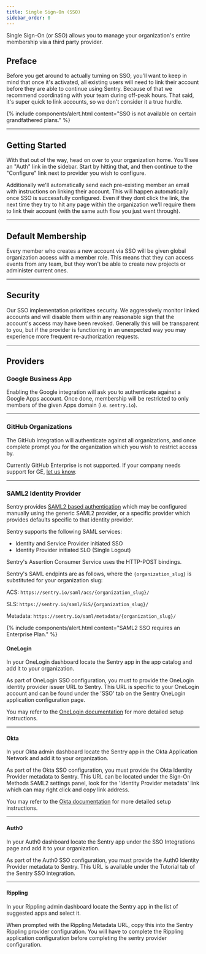 ```yaml
---
title: Single Sign-On (SSO)
sidebar_order: 0
---
```


Single Sign-On (or SSO) allows you to manage your organization\'s entire
membership via a third party provider.

## Preface

Before you get around to actually turning on SSO, you\'ll want to keep
in mind that once it\'s activated, all existing users will need to link
their account before they are able to continue using Sentry. Because of
that we recommend coordinating with your team during off-peak hours.
That said, it\'s super quick to link accounts, so we don\'t consider it
a true hurdle.

{% include components/alert.html
  content="SSO is not available on certain grandfathered plans."
%}

---

## Getting Started

With that out of the way, head on over to your organization home.
You\'ll see an \"Auth\" link in the sidebar. Start by hitting that, and
then continue to the \"Configure\" link next to provider you wish to
configure.

Additionally we\'ll automatically send each pre-existing member an email
with instructions on linking their account. This will happen
automatically once SSO is successfully configured. Even if they dont
click the link, the next time they try to hit any page within the
organization we\'ll require them to link their account (with the same
auth flow you just went through).

---

## Default Membership

Every member who creates a new account via SSO will be given global
organization access with a member role. This means that they can access
events from any team, but they won\'t be able to create new projects or
administer current ones.

---

## Security

Our SSO implementation prioritizes security. We aggressively monitor
linked accounts and will disable them within any reasonable sign that
the account\'s access may have been revoked. Generally this will be
transparent to you, but if the provider is functioning in an unexpected
way you may experience more frequent re-authorization requests.

---

## Providers

### Google Business App

Enabling the Google integration will ask you to authenticate against a
Google Apps account. Once done, membership will be restricted to only
members of the given Apps domain (i.e. `sentry.io`).

---

### GitHub Organizations

The GitHub integration will authenticate against all organizations, and
once complete prompt you for the organization which you wish to restrict
access by.

Currently GitHub Enterprise is not supported. If your company needs
support for GE, [let us know](mailto:support@sentry.io).

---

### SAML2 Identity Provider

Sentry provides [SAML2 based
authentication](https://en.wikipedia.org/wiki/SAML_2.0) which may be
configured manually using the generic SAML2 provider, or a specific
provider which provides defaults specific to that identity provider.

Sentry supports the following SAML services:

-   Identity and Service Provider initiated SSO
-   Identity Provider initiated SLO (Single Logout)

Sentry\'s Assertion Consumer Service uses the HTTP-POST bindings.

Sentry\'s SAML endpints are as follows, where the `{organization_slug}`
is substituted for your organization slug:

ACS: `https://sentry.io/saml/acs/{organization_slug}/`

SLS: `https://sentry.io/saml/SLS/{organization_slug}/`

Metadata: `https://sentry.io/saml/metadata/{organization_slug}/`

{% include components/alert.html
  content="SAML2 SSO requires an Enterprise Plan."
%}

#### OneLogin

In your OneLogin dashboard locate the Sentry app in the app catalog and
add it to your organization.

As part of OneLogin SSO configuration, you must to provide the OneLogin
identity provider issuer URL to Sentry. This URL is specific to your
OneLogin account and can be found under the \'SSO\' tab on the Sentry
OneLogin application configuration page.

You may refer to the [OneLogin
documentation](https://support.onelogin.com/hc/en-us/articles/115005181586-Configuring-SAML-for-Sentry)
for more detailed setup instructions.

---

#### Okta

In your Okta admin dashboard locate the Sentry app in the Okta
Application Network and add it to your organization.

As part of the Okta SSO configuration, you must provide the Okta
Identity Provider metadata to Sentry. This URL can be located under the
Sign-On Methods SAML2 settings panel, look for the \'Identity Provider
metadata\' link which can may right click and copy link address.

You may refer to the [Okta
documentation](http://saml-doc.okta.com/SAML_Docs/How-to-Configure-SAML-2.0-for-Sentry.html)
for more detailed setup instructions.

---

#### Auth0

In your Auth0 dashboard locate the Sentry app under the SSO Integrations
page and add it to your organization.

As part of the Auth0 SSO configuration, you must provide the Auth0
Identity Provider metadata to Sentry. This URL is available under the
Tutorial tab of the Sentry SSO integration.

---

#### Rippling

In your Rippling admin dashboard locate the Sentry app in the list of
suggested apps and select it.

When prompted with the Rippling Metadata URL, copy this into the Sentry
Rippling provider configuration. You will have to complete the Rippling
application configuration before completing the sentry provider
configuration.
